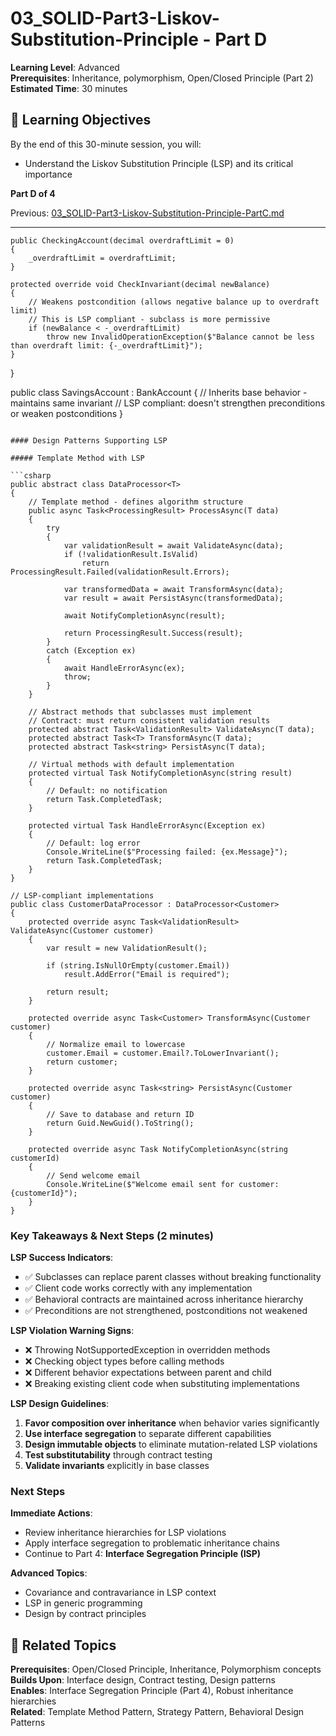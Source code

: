 # 03_SOLID-Part3-Liskov-Substitution-Principle - Part D

**Learning Level**: Advanced  
**Prerequisites**: Inheritance, polymorphism, Open/Closed Principle (Part 2)  
**Estimated Time**: 30 minutes  

## 🎯 Learning Objectives

By the end of this 30-minute session, you will:

- Understand the Liskov Substitution Principle (LSP) and its critical importance

**Part D of 4**

Previous: [03_SOLID-Part3-Liskov-Substitution-Principle-PartC.md](03_SOLID-Part3-Liskov-Substitution-Principle-PartC.md)

---

    public CheckingAccount(decimal overdraftLimit = 0)
    {
        _overdraftLimit = overdraftLimit;
    }
    
    protected override void CheckInvariant(decimal newBalance)
    {
        // Weakens postcondition (allows negative balance up to overdraft limit)
        // This is LSP compliant - subclass is more permissive
        if (newBalance < -_overdraftLimit)
            throw new InvalidOperationException($"Balance cannot be less than overdraft limit: {-_overdraftLimit}");
    }
}

public class SavingsAccount : BankAccount
{
    // Inherits base behavior - maintains same invariant
    // LSP compliant: doesn't strengthen preconditions or weaken postconditions
}
```

#### Design Patterns Supporting LSP

##### Template Method with LSP

```csharp
public abstract class DataProcessor<T>
{
    // Template method - defines algorithm structure
    public async Task<ProcessingResult> ProcessAsync(T data)
    {
        try
        {
            var validationResult = await ValidateAsync(data);
            if (!validationResult.IsValid)
                return ProcessingResult.Failed(validationResult.Errors);
                
            var transformedData = await TransformAsync(data);
            var result = await PersistAsync(transformedData);
            
            await NotifyCompletionAsync(result);
            
            return ProcessingResult.Success(result);
        }
        catch (Exception ex)
        {
            await HandleErrorAsync(ex);
            throw;
        }
    }
    
    // Abstract methods that subclasses must implement
    // Contract: must return consistent validation results
    protected abstract Task<ValidationResult> ValidateAsync(T data);
    protected abstract Task<T> TransformAsync(T data);
    protected abstract Task<string> PersistAsync(T data);
    
    // Virtual methods with default implementation
    protected virtual Task NotifyCompletionAsync(string result)
    {
        // Default: no notification
        return Task.CompletedTask;
    }
    
    protected virtual Task HandleErrorAsync(Exception ex)
    {
        // Default: log error
        Console.WriteLine($"Processing failed: {ex.Message}");
        return Task.CompletedTask;
    }
}

// LSP-compliant implementations
public class CustomerDataProcessor : DataProcessor<Customer>
{
    protected override async Task<ValidationResult> ValidateAsync(Customer customer)
    {
        var result = new ValidationResult();
        
        if (string.IsNullOrEmpty(customer.Email))
            result.AddError("Email is required");
            
        return result;
    }
    
    protected override async Task<Customer> TransformAsync(Customer customer)
    {
        // Normalize email to lowercase
        customer.Email = customer.Email?.ToLowerInvariant();
        return customer;
    }
    
    protected override async Task<string> PersistAsync(Customer customer)
    {
        // Save to database and return ID
        return Guid.NewGuid().ToString();
    }
    
    protected override async Task NotifyCompletionAsync(string customerId)
    {
        // Send welcome email
        Console.WriteLine($"Welcome email sent for customer: {customerId}");
    }
}
```

### Key Takeaways & Next Steps (2 minutes)

**LSP Success Indicators**:

- ✅ Subclasses can replace parent classes without breaking functionality
- ✅ Client code works correctly with any implementation
- ✅ Behavioral contracts are maintained across inheritance hierarchy
- ✅ Preconditions are not strengthened, postconditions not weakened

**LSP Violation Warning Signs**:

- ❌ Throwing NotSupportedException in overridden methods
- ❌ Checking object types before calling methods
- ❌ Different behavior expectations between parent and child
- ❌ Breaking existing client code when substituting implementations

**LSP Design Guidelines**:

1. **Favor composition over inheritance** when behavior varies significantly
2. **Use interface segregation** to separate different capabilities
3. **Design immutable objects** to eliminate mutation-related LSP violations
4. **Test substitutability** through contract testing
5. **Validate invariants** explicitly in base classes

### Next Steps

**Immediate Actions**:

- Review inheritance hierarchies for LSP violations
- Apply interface segregation to problematic inheritance chains
- Continue to Part 4: **Interface Segregation Principle (ISP)**

**Advanced Topics**:

- Covariance and contravariance in LSP context
- LSP in generic programming
- Design by contract principles

## 🔗 Related Topics

**Prerequisites**: Open/Closed Principle, Inheritance, Polymorphism concepts  
**Builds Upon**: Interface design, Contract testing, Design patterns  
**Enables**: Interface Segregation Principle (Part 4), Robust inheritance hierarchies  
**Related**: Template Method Pattern, Strategy Pattern, Behavioral Design Patterns


